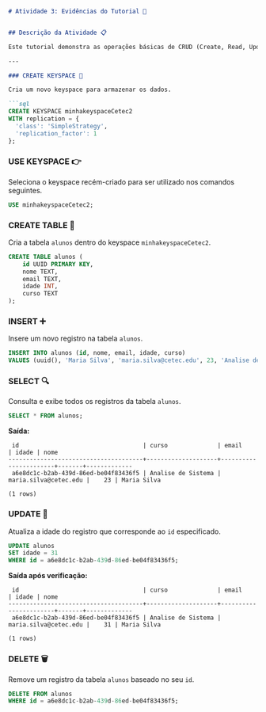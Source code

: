 ````markdown
# Atividade 3: Evidências do Tutorial 📜


## Descrição da Atividade 📋

Este tutorial demonstra as operações básicas de CRUD (Create, Read, Update, Delete) em uma tabela do Cassandra usando a Linguagem de Consulta Cassandra (CQL).

---

### CREATE KEYSPACE 🔑

Cria um novo keyspace para armazenar os dados.

```sql
CREATE KEYSPACE minhakeyspaceCetec2
WITH replication = {
  'class': 'SimpleStrategy',
  'replication_factor': 1
};
````

### USE KEYSPACE 👉

Seleciona o keyspace recém-criado para ser utilizado nos comandos seguintes.

```sql
USE minhakeyspaceCetec2;
```

### CREATE TABLE 📝

Cria a tabela `alunos` dentro do keyspace `minhakeyspaceCetec2`.

```sql
CREATE TABLE alunos (
    id UUID PRIMARY KEY,
    nome TEXT,
    email TEXT,
    idade INT,
    curso TEXT
);
```

### INSERT ➕

Insere um novo registro na tabela `alunos`.

```sql
INSERT INTO alunos (id, nome, email, idade, curso)
VALUES (uuid(), 'Maria Silva', 'maria.silva@cetec.edu', 23, 'Analise de Sistema');
```

### SELECT 🔍

Consulta e exibe todos os registros da tabela `alunos`.

```sql
SELECT * FROM alunos;
```

**Saída:**

```
 id                                   | curso              | email                 | idade | nome
--------------------------------------+--------------------+-----------------------+-------+-------------
 a6e8dc1c-b2ab-439d-86ed-be04f83436f5 | Analise de Sistema | maria.silva@cetec.edu |    23 | Maria Silva

(1 rows)
```

### UPDATE 🔄

Atualiza a idade do registro que corresponde ao `id` especificado.

```sql
UPDATE alunos
SET idade = 31
WHERE id = a6e8dc1c-b2ab-439d-86ed-be04f83436f5;
```

**Saída após verificação:**

```
 id                                   | curso              | email                 | idade | nome
--------------------------------------+--------------------+-----------------------+-------+-------------
 a6e8dc1c-b2ab-439d-86ed-be04f83436f5 | Analise de Sistema | maria.silva@cetec.edu |    31 | Maria Silva

(1 rows)
```

### DELETE 🗑️

Remove um registro da tabela `alunos` baseado no seu `id`.

```sql
DELETE FROM alunos
WHERE id = a6e8dc1c-b2ab-439d-86ed-be04f83436f5;
```